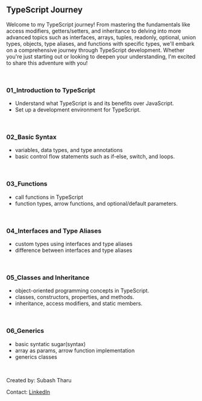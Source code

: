 <h2>TypeScript Journey</h2>
    <p>Welcome to my TypeScript journey! From mastering the fundamentals like access modifiers, getters/setters, and inheritance to delving into more advanced topics such as interfaces, arrays, tuples, readonly, optional, union types, objects, type aliases, and functions with specific types, we'll embark on a comprehensive journey through TypeScript development. Whether you're just starting out or looking to deepen your understanding, I'm excited to share this adventure with you!</p>
<br>
  <h3>01_Introduction to TypeScript</h3>
    <ul>
      <li>Understand what TypeScript is and its benefits over JavaScript.</li>
      <li>Set up a development environment for TypeScript.</li>
    </ul>
    <br>
  <h3>02_Basic Syntax</h3>
    <ul>
      <li>variables, data types, and type annotations</li>
      <li>basic control flow statements such as if-else, switch, and loops.</li>
    </ul>
    <br>
  <h3>03_Functions</h3>
    <ul>
      <li>call functions in TypeScript</li>
      <li>function types, arrow functions, and optional/default parameters.</li>
    </ul>
    <br>
  <h3>04_Interfaces and Type Aliases</h3>
    <ul>
      <li>custom types using interfaces and type aliases</li>
      <li>difference between interfaces and type aliases</li>
    </ul>
    <br>
  <h3>05_Classes and Inheritance</h3>
    <ul>
      <li>object-oriented programming concepts in TypeScript.</li>
      <li>classes, constructors, properties, and methods.</li>
      <li>inheritance, access modifiers, and static members.</li>
    </ul>
    <br>
    <h3>06_Generics</h3>
    <ul>
      <li>basic syntatic sugar(syntax)</li>
      <li>array as params, arrow function implementation</li>
      <li>generics classes</li>
    </ul>
    <br>
    <p>Created by: Subash Tharu</p>
    <p>Contact: <a href="https://www.linkedin.com/in/developer-subash/">LinkedIn</a></p>
  
